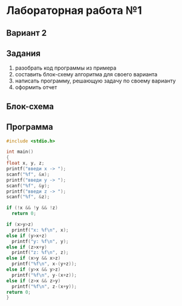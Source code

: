 # Лабораторная работа №1

## Вариант 2
## Задания
1. разобрать код программы из примера
2. составить блок-схему алгоритма для своего варианта
3. написать программу, решающую задачу по своему варианту
4. оформить отчет
## Блок-схема

## Программа
```c
#include <stdio.h>

int main()
{
float x, y, z;
printf("введи x -> ");
scanf("%f", &x);
printf("введи y -> ");
scanf("%f", &y);
printf("введи z -> ");
scanf("%f", &z);

if (!x && !y && !z)
  return 0;

if (x>y>z)
  printf("x: %f\n", x);
else if (y>x+z)
  printf("y: %f\n", y);
else if (z>x+y)
  printf("z: %f\n", z);
else if (x>y && x>z)
  printf("%f\n", x-(y+z));
else if (y>x && y>z)
  printf("%f\n", y-(x+z));
else if (z>x && z>y)
  printf("%f\n", z-(x+y));
return 0;
}
```
